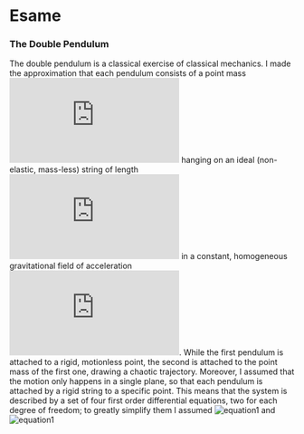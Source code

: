 # Esame
### The Double Pendulum
The double pendulum is a classical exercise of classical mechanics. I made the approximation that each pendulum consists of a point mass ![equation1](https://latex.codecogs.com/gif.latex?m) hanging on an ideal (non-elastic, mass-less) string of length ![equation1](https://latex.codecogs.com/gif.latex?l) in a constant, homogeneous  gravitational field of acceleration ![equation1](https://latex.codecogs.com/gif.latex?g). While the first pendulum is attached to a rigid, motionless point, the second is attached to the point mass of the first one,  drawing a chaotic trajectory. Moreover, I assumed that the motion only happens in a single plane, so that each pendulum is attached by a rigid string to a specific point.
This means that the system is described by a set of four first order differential equations, two for each degree of freedom; to greatly simplify them I assumed ![equation1](https://latex.codecogs.com/gif.latex?m_{1}&space;=&space;m_{2}&space;=&space;1) and ![equation1](https://latex.codecogs.com/gif.latex?l_{1}&space;=&space;l_{2}&space;=&space;1.)
